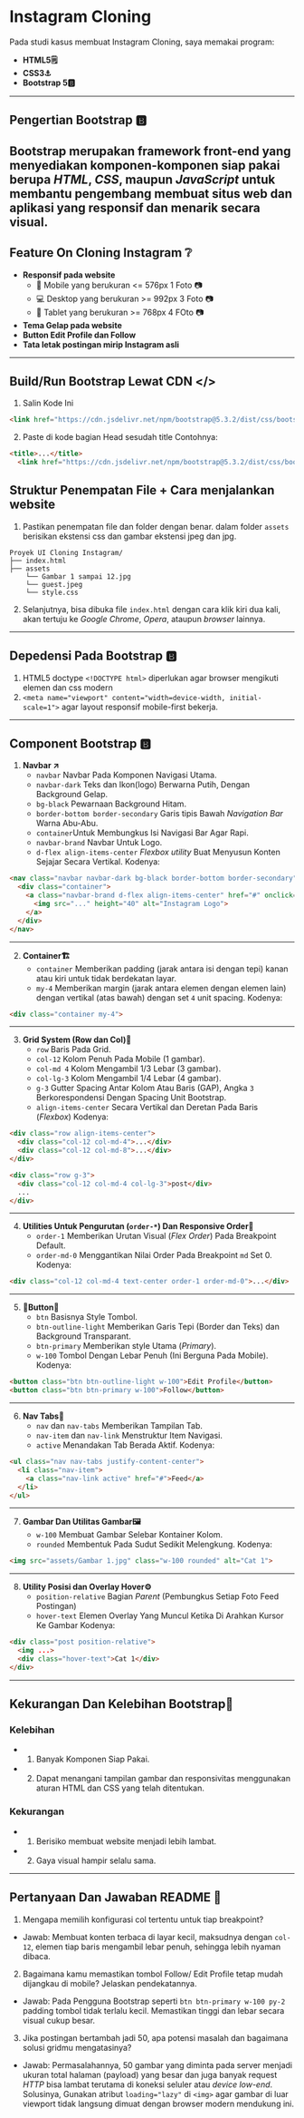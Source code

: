 # Instagram Cloning
Pada studi kasus membuat Instagram Cloning, saya memakai program:
- **HTML5🗒️**
- **CSS3⚓**
- **Bootstrap 5🅱️**
---
## Pengertian Bootstrap 🅱️
Bootstrap merupakan framework front-end  yang menyediakan komponen-komponen siap pakai berupa *HTML*, *CSS*, maupun *JavaScript* untuk membantu pengembang membuat situs web dan aplikasi yang responsif dan menarik secara visual.
---
## Feature On Cloning Instagram ❔
- **Responsif pada website**
    - 📱 Mobile yang berukuran <= 576px 1 Foto 📷
    - 💻 Desktop yang berukuran >= 992px 3 Foto 📷
    - 📲 Tablet yang berukuran >= 768px 4 FOto 📷
- **Tema Gelap pada website**
- **Button Edit Profile dan Follow**
- **Tata letak postingan mirip Instagram asli**
---
## Build/Run Bootstrap Lewat CDN </>
1. Salin Kode Ini
```html
<link href="https://cdn.jsdelivr.net/npm/bootstrap@5.3.2/dist/css/bootstrap.min.css" rel="stylesheet">
```
2. Paste di kode bagian Head sesudah title
Contohnya:
```html
<title>...</title>
  <link href="https://cdn.jsdelivr.net/npm/bootstrap@5.3.2/dist/css/bootstrap.min.css" rel="stylesheet">
```
## Struktur Penempatan File + Cara menjalankan website
1. Pastikan penempatan file dan folder dengan benar. dalam folder `assets` berisikan ekstensi css dan gambar ekstensi jpeg dan jpg.
```
Proyek UI Cloning Instagram/
├── index.html
├── assets
    └── Gambar 1 sampai 12.jpg
    └── guest.jpeg
    └── style.css
```
2. Selanjutnya, bisa dibuka file `index.html` dengan cara klik kiri dua kali, akan tertuju ke *Google Chrome*, *Opera*, ataupun *browser* lainnya.
---
## Depedensi Pada Bootstrap 🅱️
1. HTML5 doctype `<!DOCTYPE html>` diperlukan agar browser mengikuti elemen dan css modern
2. `<meta name="viewport" content="width=device-width, initial-scale=1">` agar layout responsif mobile-first bekerja.
---
## Component Bootstrap 🅱️
1. **Navbar ↗️**
    - `navbar` Navbar Pada Komponen Navigasi Utama.
    - `navbar-dark` Teks dan Ikon(logo) Berwarna Putih, Dengan Background Gelap.
    - `bg-black` Pewarnaan Background Hitam.
    - `border-bottom border-secondary` Garis tipis Bawah *Navigation Bar* Warna Abu-Abu.
    - `container`Untuk Membungkus Isi Navigasi Bar Agar Rapi.
    - `navbar-brand` Navbar Untuk Logo.
    - `d-flex align-items-center` *Flexbox utility* Buat Menyusun Konten Sejajar Secara Vertikal.
Kodenya:
```html
<nav class="navbar navbar-dark bg-black border-bottom border-secondary">
  <div class="container">
    <a class="navbar-brand d-flex align-items-center" href="#" onclick="alert('Coming Soon!')">
      <img src="..." height="40" alt="Instagram Logo">
    </a>
  </div>
</nav>
```
---
2. **Container🏗️**
    - `container` Memberikan padding (jarak antara isi dengan tepi) kanan atau kiri untuk tidak berdekatan layar.
    - `my-4` Memberikan margin (jarak antara elemen dengan elemen lain) dengan vertikal (atas bawah) dengan set `4` unit spacing.
Kodenya:
```html
<div class="container my-4">
```
---
3. **Grid System (Row dan Col)📏**
    - `row` Baris Pada Grid.
    - `col-12` Kolom Penuh Pada Mobile (1 gambar).
    - `col-md 4` Kolom Mengambil 1/3 Lebar (3 gambar).
    - `col-lg-3` Kolom Mengambil 1/4 Lebar (4 gambar).
    - `g-3` Gutter Spacing Antar Kolom Atau Baris (GAP), Angka `3` Berkorespondensi Dengan Spacing Unit Bootstrap.
    - `align-items-center` Secara Vertikal dan Deretan Pada Baris (*Flexbox*)
Kodenya:
```html
<div class="row align-items-center">
  <div class="col-12 col-md-4">...</div>
  <div class="col-12 col-md-8">...</div>
</div>

<div class="row g-3">
  <div class="col-12 col-md-4 col-lg-3">post</div>
  ...
</div>
```
---
4. **Utilities Untuk Pengurutan (`order-*`) Dan Responsive Order📐**
    - `order-1` Memberikan Urutan Visual (*Flex Order*) Pada Breakpoint Default.
    - `order-md-0` Menggantikan Nilai Order Pada Breakpoint `md` Set 0.
Kodenya:
```html
<div class="col-12 col-md-4 text-center order-1 order-md-0">...</div>
```
---
5. **🔽Button🔼**
    - `btn` Basisnya Style Tombol.
    - `btn-outline-light` Memberikan Garis Tepi (Border dan Teks) dan Background Transparant.
    - `btn-primary` Memberikan style Utama (*Primary*).
    - `w-100` Tombol Dengan Lebar Penuh (Ini Berguna Pada Mobile).
Kodenya:
```html
<button class="btn btn-outline-light w-100">Edit Profile</button>
<button class="btn btn-primary w-100">Follow</button>
```
---
6. **Nav Tabs🧭**
    - `nav` dan `nav-tabs` Memberikan Tampilan Tab.
    - `nav-item` dan `nav-link` Menstruktur Item Navigasi.
    - `active` Menandakan Tab Berada Aktif.
Kodenya:
```html
<ul class="nav nav-tabs justify-content-center">
  <li class="nav-item">
    <a class="nav-link active" href="#">Feed</a>
  </li>
</ul>
```
---
7. **Gambar Dan Utilitas Gambar🖼️**
    - `w-100` Membuat Gambar Selebar Kontainer Kolom.
    - `rounded` Membentuk Pada Sudut Sedikit Melengkung.
Kodenya:
```html
<img src="assets/Gambar 1.jpg" class="w-100 rounded" alt="Cat 1">
```
---
8. **Utility Posisi dan Overlay Hover⚙️**
    - `position-relative` Bagian *Parent* (Pembungkus Setiap Foto Feed Postingan)
    - `hover-text` Elemen Overlay Yang Muncul Ketika Di Arahkan Kursor Ke Gambar
Kodenya:
```html
<div class="post position-relative">
  <img ...>
  <div class="hover-text">Cat 1</div>
</div>
```
---
## Kekurangan Dan Kelebihan Bootstrap🔭
### Kelebihan
- 1. Banyak Komponen Siap Pakai.
- 2. Dapat menangani tampilan gambar dan responsivitas menggunakan aturan HTML dan CSS yang telah ditentukan.
### Kekurangan
- 1. Berisiko membuat website menjadi lebih lambat.
- 2. Gaya visual hampir selalu sama.
---
## Pertanyaan Dan Jawaban README 📝
1. Mengapa memilih konfigurasi col tertentu untuk tiap breakpoint?
- Jawab: Membuat konten terbaca di layar kecil, maksudnya dengan `col-12`, elemen tiap baris mengambil lebar penuh, sehingga lebih nyaman dibaca.
2. Bagaimana kamu memastikan tombol Follow/ Edit Profile tetap mudah dijangkau di mobile? Jelaskan pendekatannya.
- Jawab: Pada Pengguna Bootstrap seperti `btn btn-primary w-100 py-2` padding tombol tidak terlalu kecil. Memastikan tinggi dan lebar secara visual cukup besar.
3. Jika postingan bertambah jadi 50, apa potensi masalah dan bagaimana solusi gridmu mengatasinya?
- Jawab: Permasalahannya, 50 gambar yang diminta pada server menjadi ukuran total halaman (payload) yang besar dan juga banyak request *HTTP* bisa lambat terutama di koneksi seluler atau *device low-end*. Solusinya, Gunakan atribut `loading="lazy"` di `<img>` agar gambar di luar viewport tidak langsung dimuat dengan browser modern mendukung ini.